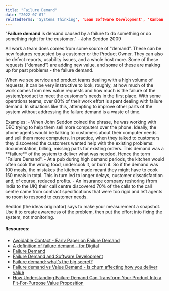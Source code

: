```yaml
---
title: "Failure Demand"
date: "2022-07-07"
relatedTerms: 'Systems Thinking', 'Lean Software Development', 'Kanban', 'Special Teams'
---
```


"**Failure demand** is demand caused by a failure to do something or do something right for the customer." - John Seddon 2009

All work a team does comes from some source of "demand". These can be new features requested by a customer or the Product Owner. They can also be defect reports, usability issues, and a whole host more. Some of these requests ("demand") are adding new value, and some of these are making up for past problems - the failure demand.

When we see service and product teams dealing with a high volume of requests, it can be very instructive to look, roughly, at how much of the work comes from new value requests and how much is the failure of the system/product to meet the customer's needs in the first place. With some operations teams, over 80% of their work effort is spent dealing with failure demand. In situations like this, attempting to improve other parts of the system without addressing the failure demand is a waste of time.

Examples: - When John Seddon coined the phrase, he was working with DEC trying to help them sell more computers over the phone. Ideally, the phone agents would be talking to customers about their computer needs and sell them more computers. In practice, when they talked to customers they discovered the customers wanted help with the existing problems: documentation, billing, missing parts for existing orders. This demand was a \*\*failure\*\* of the system to deliver what was needed. Hence the term "Failure Demand". - At a pub during high demand periods, the kitchen would often cook the wrong food, undercook it, or burn it. So if the demand was 100 meals, the mistakes the kitchen made meant they might have to cook 150 meals in total. This in turn led to longer delays, customer dissatisfaction and, of course, reduced profits. - An insurance company reshoring (from India to the UK) their call centre discovered 70% of the calls to the call centre came from contract specifications that were too rigid and left agents no room to respond to customer needs.

Seddon (the ideas originator) says to make your measurement a snapshot. Use it to create awareness of the problem, then put the effort into fixing the system, not monitoring.

#### Resources:

- [Avoidable Contact - Early Paper on Failure Demand](//beyondcommandandcontrol.com/wp-content/uploads/2020/07/ni-14-avoidable-contact.pdf)
- [A definition of failure demand - for Digital](//medium.com/@stephen.gill/failure-demand-a-definition-471d9c99b81e)
- [Failure Demand](//beyondcommandandcontrol.com/failure-demand/)
- [Failure Demand and Software Development](//zknill.io/posts/failure-demand/)
- [Failure demand: what’s the big secret?](//beyondcommandandcontrol.com/2018/02/01/failure-demand-whats-the-big-secret/)
- [Failure demand vs Value Demand - Is churn affecting how you deliver value](//medium.com/10x-curiosity/failure-demand-vs-value-demand-bbcbb5811c80)
- [How Understanding Failure Demand Can Transform Your Product Into a Fit-For-Purpose Value Proposition](//getnave.com/blog/failure-demand/)


